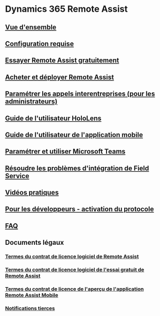 # Dynamics 365 Remote Assist
## [Vue d'ensemble](index.md)
## [Configuration requise](requirements.md)
## [Essayer Remote Assist gratuitement](try-remote-assist-free.md)
## [Acheter et déployer Remote Assist](buy-and-deploy-remote-assist.md)
## [Paramétrer les appels interentreprises (pour les administrateurs)](cross-company-calling.md)
## [Guide de l'utilisateur HoloLens](user-guide.md)
## [Guide de l'utilisateur de l'application mobile](mobile-app.md)
## [Paramétrer et utiliser Microsoft Teams](use-microsoft-teams-with-remote-assist.md)
## [Résoudre les problèmes d'intégration de Field Service](troubleshoot-field-service.md)
## [Vidéos pratiques](https://go.microsoft.com/fwlink/p/?linkid=2021485)
## [Pour les développeurs - activation du protocole](protocol-activation.md)
## [FAQ](faq.md)
## Documents légaux
### [Termes du contrat de licence logiciel de Remote Assist](../legal/remote-assist-license-terms.md)
### [Termes du contrat de licence logiciel de l'essai gratuit de Remote Assist](../legal/remote-assist-license-terms-free-trial.md)
### [Termes du contrat de licence de l'aperçu de l'application Remote Assist Mobile](../legal/remote-assist-mobile-terms.md)
### [Notifications tierces](../legal/remote-assist-third-party-notice.md)

